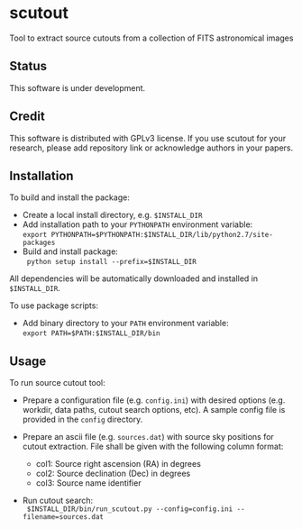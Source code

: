 # scutout
Tool to extract source cutouts from a collection of FITS astronomical images

## **Status**
This software is under development.

## **Credit**
This software is distributed with GPLv3 license. If you use scutout for your research, please add repository link or acknowledge authors in your papers.

## **Installation**  

To build and install the package:    

* Create a local install directory, e.g. ```$INSTALL_DIR```
* Add installation path to your ```PYTHONPATH``` environment variable:   
  ``` export PYTHONPATH=$PYTHONPATH:$INSTALL_DIR/lib/python2.7/site-packages ```
* Build and install package:   
  ``` python setup install --prefix=$INSTALL_DIR```   

All dependencies will be automatically downloaded and installed in ```$INSTALL_DIR```.   
     
To use package scripts:

* Add binary directory to your ```PATH``` environment variable:   
  ``` export PATH=$PATH:$INSTALL_DIR/bin ```    

## **Usage**  

To run source cutout tool:

* Prepare a configuration file (e.g. ```config.ini```) with desired options (e.g. workdir, data paths, cutout search options, etc). A sample config file is provided in the ```config``` directory.    
* Prepare an ascii file (e.g. ```sources.dat```) with source sky positions for cutout extraction. File shall be given with the following column format:
    - col1: Source right ascension (RA) in degrees    
    - col2: Source declination (Dec) in degrees    
    - col3: Source name identifier    

* Run cutout search:   
  ``` $INSTALL_DIR/bin/run_scutout.py --config=config.ini --filename=sources.dat```   
